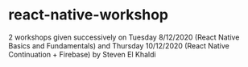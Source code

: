 # react-native-workshop
2 workshops given successively on Tuesday 8/12/2020 (React Native Basics and Fundamentals) and Thursday 10/12/2020 (React Native Continuation + Firebase) by Steven El Khaldi
